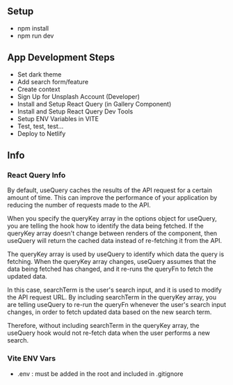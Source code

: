 ## Setup

- npm install
- npm run dev

## App Development Steps

- Set dark theme
- Add search form/feature
- Create context
- Sign Up for Unsplash Account (Developer)
- Install and Setup React Query (in Gallery Component)
- Install and Setup React Query Dev Tools
- Setup ENV Variables in VITE
- Test, test, test...
- Deploy to Netlify

## Info

### React Query Info

By default, useQuery caches the results of the API request for a certain amount of time. This can improve the performance of your application by reducing the number of requests made to the API.

When you specify the queryKey array in the options object for useQuery, you are telling the hook how to identify the data being fetched. If the queryKey array doesn't change between renders of the component, then useQuery will return the cached data instead of re-fetching it from the API.

The queryKey array is used by useQuery to identify which data the query is fetching. When the queryKey array changes, useQuery assumes that the data being fetched has changed, and it re-runs the queryFn to fetch the updated data.

In this case, searchTerm is the user's search input, and it is used to modify the API request URL. By including searchTerm in the queryKey array, you are telling useQuery to re-run the queryFn whenever the user's search input changes, in order to fetch updated data based on the new search term.

Therefore, without including searchTerm in the queryKey array, the useQuery hook would not re-fetch data when the user performs a new search.

### Vite ENV Vars

- .env : must be added in the root and included in .gitignore
